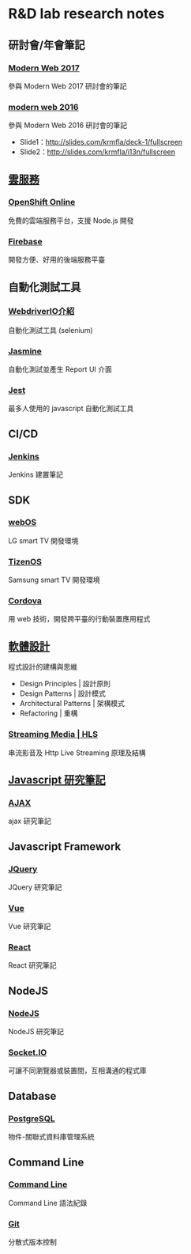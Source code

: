 # R&D lab research notes  
  
## 研討會/年會筆記

### [Modern Web 2017](conference/modern_web_2017.md)  
參與 Modern Web 2017 研討會的筆記

### [modern web 2016](conference/modern_web.md)  
參與 Modern Web 2016 研討會的筆記  
- Slide1：http://slides.com/krmfla/deck-1/fullscreen  
- Slide2：http://slides.com/krmfla/i13n/fullscreen  

## [雲服務](cloud)  

### [OpenShift Online](cloud/openshift-online.md)  
免費的雲端服務平台，支援 Node.js 開發

### [Firebase](firebase)  
開發方便、好用的後端服務平臺  

## 自動化測試工具

### [WebdriverIO介紹](test-automation/webdriverIO.md)  
自動化測試工具 (selenium)

### [Jasmine](test-automation/jasmine.md)  
自動化測試並產生 Report UI 介面  

### [Jest](test-automation/jest.md)
最多人使用的 javascript 自動化測試工具

## CI/CD  

### [Jenkins](cicd/jenkins)  
Jenkins 建置筆記  

## SDK

### [webOS](platform/WebOS.md)  
LG smart TV 開發環境

### [TizenOS](platform/TizenOS.md)  
Samsung smart TV 開發環境

### [Cordova](platform/cordova.md)  
用 web 技術，開發跨平臺的行動裝置應用程式  

## [軟體設計](software-design)  
程式設計的建構與思維  
- Design Principles | 設計原則  
- Design Patterns | 設計模式  
- Architectural Patterns | 架構模式  
- Refactoring | 重構  

### [Streaming Media | HLS](digital-media/README.md)  
串流影音及 Http Live Streaming 原理及結構  

## [Javascript 研究筆記](about-javascript)

### [AJAX](ajax)  
ajax 研究筆記

## Javascript Framework

### [JQuery](jquery)  
JQuery 研究筆記

### [Vue](vuejs)  
Vue 研究筆記

### [React](react)  
React 研究筆記

## NodeJS

### [NodeJS](nodejs)  
NodeJS 研究筆記  

### [Socket.IO](socket-io)  
可讓不同瀏覽器或裝置間，互相溝通的程式庫  

## Database

### [PostgreSQL](postgresql)

物件-關聯式資料庫管理系統

## Command Line

### [Command Line](cli)  
Command Line 語法紀錄  

### [Git](git)  
分散式版本控制
